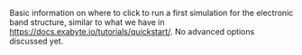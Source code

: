 <!-- TODO: by MH -->

Basic information on where to click to run a first simulation for the electronic band structure, similar to what we have in https://docs.exabyte.io/tutorials/quickstart/. No advanced options discussed yet.
